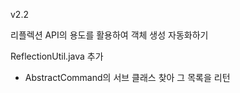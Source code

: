 v2.2

리플렉션 API의 용도를 활용하여 객체 생성 자동화하기

ReflectionUtil.java 추가 
  - AbstractCommand의 서브 클래스 찾아 그 목록을 리턴